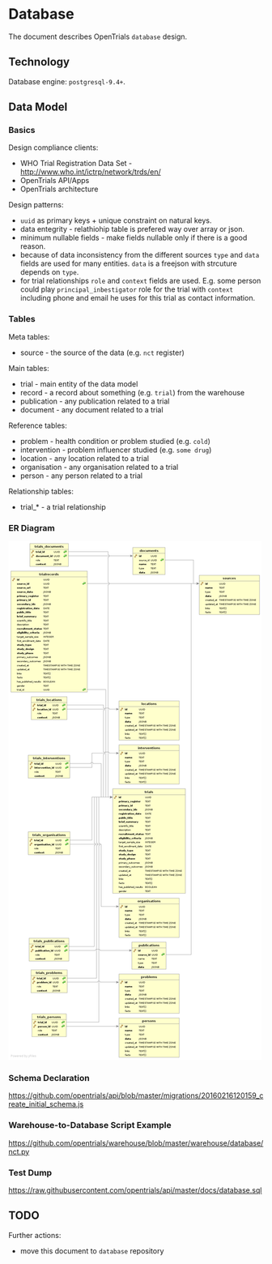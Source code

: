 # Database

The document describes OpenTrials `database` design.

## Technology

Database engine: `postgresql-9.4+`.

## Data Model

### Basics

Design compliance clients:
- WHO Trial Registration Data Set - http://www.who.int/ictrp/network/trds/en/
- OpenTrials API/Apps
- OpenTrials architecture

Design patterns:
- `uuid` as primary keys + unique constraint on natural keys.
- data entegrity - relathiohip table is prefered way over array or json.
- minimum nullable fields - make fields nullable only if there is a good reason.
- because of data inconsistency from the different sources `type` and `data` fields
are used for many entities. `data` is a freejson with strcuture depends on `type`.
- for trial relationships `role` and `context` fields are used. E.g. some person
could play `principal_inbestigator` role for the trial with `context` including
phone and email he uses for this trial as contact information.

### Tables

Meta tables:
- source - the source of the data (e.g. `nct` register)

Main tables:
- trial - main entity of the data model
- record - a record about something (e.g. `trial`) from the warehouse
- publication - any publication related to a trial
- document - any document related to a trial

Reference tables:
- problem - health condition or problem studied (e.g. `cold`)
- intervention - problem influencer studied (e.g. `some drug`)
- location - any location related to a trial
- organisation - any organisation related to a trial
- person - any person related to a trial

Relationship tables:
- trial\_\* - a trial relationship

### ER Diagram

![diagram](https://raw.githubusercontent.com/opentrials/api/master/docs/database.png)

### Schema Declaration

https://github.com/opentrials/api/blob/master/migrations/20160216120159_create_initial_schema.js

### Warehouse-to-Database Script Example

https://github.com/opentrials/warehouse/blob/master/warehouse/database/nct.py

### Test Dump

https://raw.githubusercontent.com/opentrials/api/master/docs/database.sql

## TODO

Further actions:
- move this document to `database` repository
